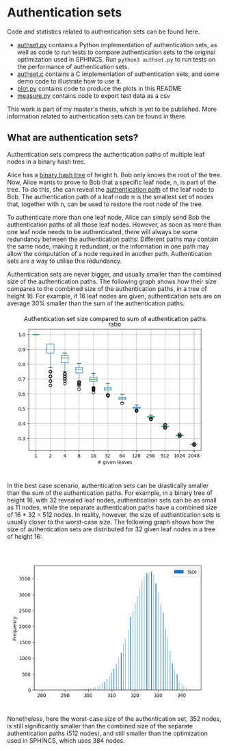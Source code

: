 # Authentication sets

Code and statistics related to authentication sets can be found here.

 - [authset.py](./authset.py) contains a Python implementation of
   authentication sets, as well as code to run tests to compare authentication
   sets to the original optimization used in SPHINCS.
   Run `python3 authset.py` to run tests on the performance of authentication sets.
 - [authset.c](./authset.c) contains a C implementation of authentication sets,
   and some demo code to illustrate how to use it.
 - [plot.py](./plot.py) contains code to produce the plots in this README
 - [measure.py](./measure.py) contains code to export test data as a csv

This work is part of my master's thesis, which is yet to be published.
More information related to authentication sets can be found in there.

## What are authentication sets?

Authentication sets compress the
authentication paths of multiple leaf nodes in a binary
hash tree.

Alice has a [binary hash tree](https://en.wikipedia.org/wiki/Merkle_tree) of
height h. Bob only knows the root of the tree. Now, Alice wants to prove to Bob
that a specific leaf node, n, is part of the tree. To do this, she can reveal
the
[authentication path](https://en.wikipedia.org/wiki/Merkle_signature_scheme#/media/File:MerkleTree2.1.svg)
of the leaf node to Bob. The authentication path of a leaf node n is the
smallest set of nodes that, together with n, can be used to restore the root
node of the tree.

To authenticate more than one leaf node, Alice can simply send Bob the
authentication paths of all those leaf nodes. However, as soon as more than one
leaf node needs to be authenticated, there will always be some redundancy
between the authentication paths: Different paths may contain the same node,
making it redundant, or the information in one path may allow the computation
of a node required in another path. Authentication sets are a way to utilise
this redundancy.

Authentication sets are never bigger, and usually smaller than the combined
size of the authentication paths. The following graph shows how their size
compares to the combined size of the authentication paths, in a tree of
height 16. For example, if 16 leaf nodes are given, authentication sets are on
average 30% smaller than the sum of the authentication paths.

![](num_leaves.png)

In the best case scenario, authentication sets can be drastically smaller than
the sum of the authentication paths. For example, in a binary tree of height
16, with 32 revealed leaf nodes, authentication sets can be as small as 11
nodes, while the separate authentication paths have a combined size of 16 * 32
= 512 nodes. In reality, however, the size of authentication sets is usually
closer to the worst-case size. The following graph shows how the size of
authentication sets are distributed for 32 given leaf nodes in a tree of height
16:

![](sphincs_distribution.png)

Nonetheless, here the worst-case size of the authentication set, 352 nodes, is
still significantly smaller than the combined size of the separate
authentication paths (512 nodes), and still smaller than the optimization used
in SPHINCS, which uses 384 nodes.
